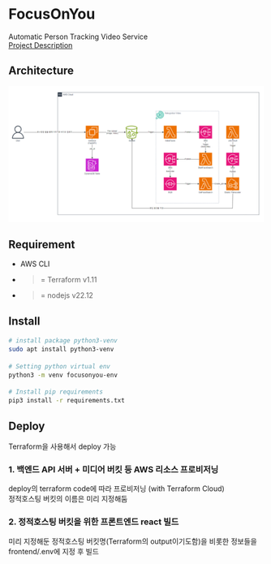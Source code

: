 # FocusOnYou

Automatic Person Tracking Video Service  
[Project Description](https://omoknooni.tistory.com/78)

## Architecture
![architecture.png](./mdImg/architecture.png)

## Requirement
- AWS CLI
- >= Terraform v1.11
- >= nodejs v22.12

## Install
```bash
# install package python3-venv
sudo apt install python3-venv

# Setting python virtual env
python3 -m venv focusonyou-env

# Install pip requirements
pip3 install -r requirements.txt

```

## Deploy
Terraform을 사용해서 deploy 가능

### 1. 백엔드 API 서버 + 미디어 버킷 등 AWS 리소스 프로비저닝  
deploy의 terraform code에 따라 프로비저닝 (with Terraform Cloud)  
정적호스팅 버킷의 이름은 미리 지정해둠  
### 2. 정적호스팅 버킷을 위한 프론트엔드 react 빌드  
미리 지정해둔 정적호스팅 버킷명(Terraform의 output이기도함)을 비롯한 정보들을 frontend/.env에 지정 후 빌드  